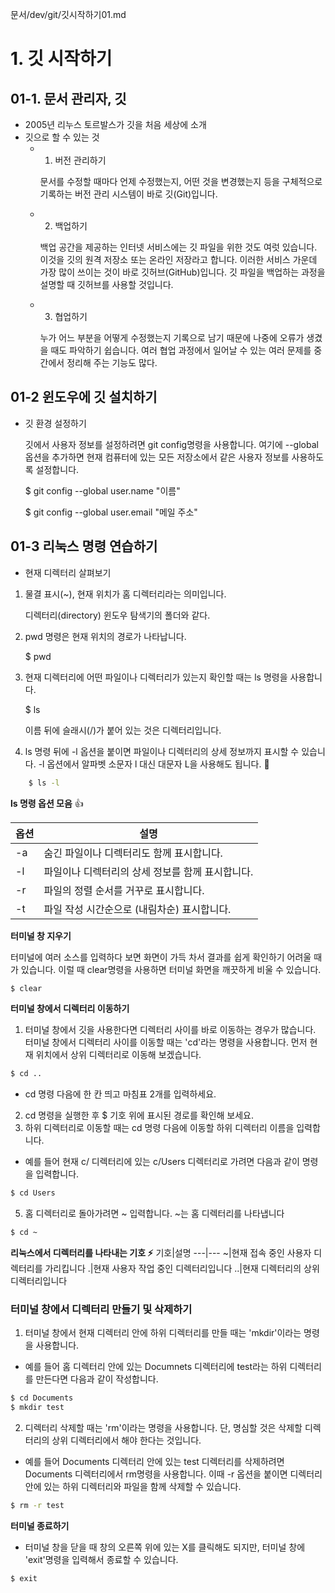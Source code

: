 문서/dev/git/깃시작하기01.md
# 1. 깃 시작하기
## 01-1. 문서 관리자, 깃
- 2005년 리누스 토르발스가 깃을 처음 세상에 소개
- 깃으로 할 수 있는 것
    - 1. 버전 관리하기

        문서를 수정할 때마다 언제 수정했는지, 어떤 것을 변경했는지 등을 구체적으로 기록하는 버전 관리 시스템이 바로 깃(Git)입니다.
    - 2. 백업하기

        백업 공간을 제공하는 인터넷 서비스에는 깃 파일을 위한 것도 여럿 있습니다. 이것을 깃의 원격 저장소 또는 온라인 저장라고 합니다. 이러한 서비스 가운데 가장 많이 쓰이는 것이 바로 깃허브(GitHub)입니다. 깃 파일을 백업하는 과정을 설명할 때 깃허브를 사용할 것입니다.
    - 3. 협업하기

        누가 어느 부분을 어떻게 수정했는지 기록으로 남기 때문에 나중에 오류가 생겼을 때도 파악하기 쉽습니다. 여러 협업 과정에서 일어날 수 있는 여러 문제를 중간에서 정리해 주는 기능도 많다.
## 01-2 윈도우에 깃 설치하기
- 깃 환경 설정하기

    깃에서 사용자 정보를 설정하려면 git config명령을 사용합니다. 여기에 --global 옵션을 추가하면 현재 컴퓨터에 있는 모든 저장소에서 같은 사용자 정보를 사용하도록 설정합니다.

    $ git config --global user.name "이름"

    $ git config --global user.email "메일 주소"
## 01-3 리눅스 명령 연습하기
- 현재 디렉터리 살펴보기
1. 물결 표시(~), 현재 위치가 홈 디렉터리라는 의미입니다.
    
    디렉터리(directory) 윈도우 탐색기의 폴더와 같다.
2. pwd 명령은 현재 위치의 경로가 나타납니다.

    $ pwd

3. 현재 디렉터리에 어떤 파일이나 디렉터리가 있는지 확인할 때는 ls 명령을 사용합니다.

    $ ls

    이름 뒤에 슬래시(/)가 붙어 있는 것은 디렉터리입니다.

4. ls 명령 뒤에 -l 옵션을 붙이면 파일이나 디렉터리의 상세 정보까지 표시할 수 있습니다. -l 옵션에서 알파벳 소문자 l  대신 대문자 L을 사용해도 됩니다. :eyes:
```bash
    $ ls -l
```
**ls 명령 옵션 모음** :+1:

| 옵션 | 설명 |
|---|---|
| -a | 숨긴 파일이나 디렉터리도 함께 표시합니다. |
| -l | 파일이나 디렉터리의 상세 정보를 함께 표시합니다. |
| -r | 파일의 정렬 순서를 거꾸로 표시합니다. |
| -t | 파일 작성 시간순으로 (내림차순) 표시합니다. |

**터미널 창 지우기**

터미널에 여러 소스를 입력하다 보면 화면이 가득 차서 결과를 쉽게 확인하기 어려울 때가 있습니다. 이럴 때 clear명령을 사용하면 터미널 화면을 깨끗하게 비울 수 있습니다.
```bash
$ clear
```

**터미널 창에서 디렉터리 이동하기**
1. 터미널 창에서 깃을 사용한다면 디렉터리 사이를 바로 이동하는 경우가 많습니다. 터미널 창에서 디렉터리 사이를 이동할 때는 'cd'라는 명령을 사용합니다. 먼저 현재 위치에서 상위 디렉터리로 이동해 보겠습니다.
```bash
$ cd ..
```
- cd 명령 다음에 한 칸 띄고 마침표 2개를 입력하세요.
2. cd 명령을 실행한 후 $ 기호 위에 표시된 경로를 확인해 보세요.
3. 하위 디렉터리로 이동할 때는 cd 명령 다음에 이동할 하위 디렉터리 이름을 입력합니다.
- 예를 들어 현재 c/ 디렉터리에 있는 c/Users 디렉터리로 가려면 다음과 같이 명령을 입력합니다.
```bash
$ cd Users
```
5. 홈 디렉터리로 돌아가려면 ~ 입력합니다. ~는 홈 디렉터리를 나타냅니다
```bash
$ cd ~
```
**리눅스에서 디렉터리를 나타내는 기호 ⚡**
기호|설명
---|---
~|현재 접속 중인 사용자 디렉터리를 가리킵니다
.|현재 사용자 작업 중인 디렉터리입니다
..|현재 디렉터리의 상위 디렉터리입니다
### 터미널 창에서 디렉터리 만들기 및 삭제하기
1. 터미널 창에서 현재 디렉터리 안에 하위 디렉터리를 만들 때는 'mkdir'이라는 명령을 사용합니다.
- 예를 들어 홈 디렉터리 안에 있는 Documnets 디렉터리에 test라는 하위 디렉터리를 만든다면 다음과 같이 작성합니다.
```bash
$ cd Documents
$ mkdir test
```
2. 디렉터리 삭제할 때는 'rm'이라는 명령을 사용합니다. 단, 명심할 것은 삭제할 디렉터리의 상위 디렉터리에서 해야 한다는 것입니다.
- 예를 들어 Documents 디렉터리 안에 있는 test 디렉터리를 삭제하려면 Documents 디렉터리에서 rm명령을 사용합니다. 이때 -r 옵션을 붙이면 디렉터리 안에 있는 하위 디렉터리와 파일을 함께 삭제할 수 있습니다.
```bash
$ rm -r test
```
**터미널 종료하기**
- 터미널 창을 닫을 때 창의 오른쪽 위에 있는 X를 클릭해도 되지만, 터미널 창에 'exit'명령을 입력해서 종료할 수 있습니다.
```bash
$ exit
```